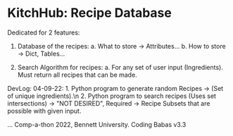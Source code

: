 # KitchHub: Recipe Database
Dedicated for 2 features:
  1. Database of the recipes:
      a. What to store -> Attributes...
      b. How to store -> Dict, Tables...
  
  2. Search Algorithm for recipes:
      a. For any set of user input (Ingredients). Must return all recipes that can be made.
      
DevLog:
  04-09-22: 1. Python program to generate random Recipes -> (Set of unique ingredients).\n
            2. Python program to search recipes (Uses set intersections) -> "NOT DESIRED", Required -> Recipe Subsets that are possible with given input.
  
  ...
Comp-a-thon 2022, Bennett University. Coding Babas v3.3
